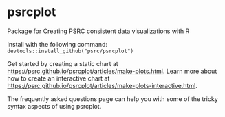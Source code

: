 # psrcplot
Package for Creating PSRC consistent data visualizations with R

Install with the following command: `devtools::install_github("psrc/psrcplot")`

Get started by creating a static chart at https://psrc.github.io/psrcplot/articles/make-plots.html.
Learn more about how to create an interactive chart at https://psrc.github.io/psrcplot/articles/make-plots-interactive.html.

The frequently asked questions page can help you with some of the tricky syntax aspects of using psrcplot.

